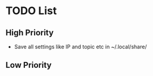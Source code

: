 # TODO List

## High Priority

- Save all settings like IP and topic etc in ~/.local/share/

## Low Priority
